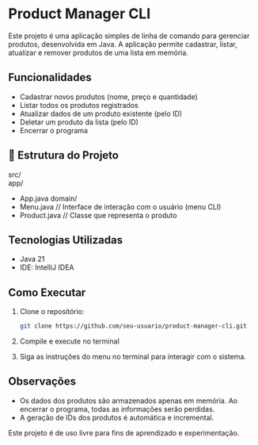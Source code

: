 # Product Manager CLI 
Este projeto é uma aplicação simples de linha de comando para gerenciar produtos, desenvolvida em Java. A aplicação permite cadastrar, listar, atualizar e remover produtos de uma lista em memória.

## Funcionalidades
- Cadastrar novos produtos (nome, preço e quantidade)
- Listar todos os produtos registrados
- Atualizar dados de um produto existente (pelo ID)
- Deletar um produto da lista (pelo ID)
- Encerrar o programa

## 🧱 Estrutura do Projeto
src/ <br>
app/ <br>
- App.java
domain/<br>
- Menu.java // Interface de interação com o usuário (menu CLI)
- Product.java // Classe que representa o produto

## Tecnologias Utilizadas
- Java 21
- IDE: IntelliJ IDEA

## Como Executar
1. Clone o repositório:
   ```bash
   git clone https://github.com/seu-usuario/product-manager-cli.git
   
2. Compile e execute no terminal

3. Siga as instruções do menu no terminal para interagir com o sistema.

## Observações
- Os dados dos produtos são armazenados apenas em memória. Ao encerrar o programa, todas as informações serão perdidas.
- A geração de IDs dos produtos é automática e incremental.

Este projeto é de uso livre para fins de aprendizado e experimentação.
